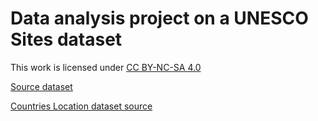 # Data analysis project on a UNESCO Sites dataset

This work is licensed under [CC BY-NC-SA 4.0](https://creativecommons.org/licenses/by-nc-sa/4.0/?ref=chooser-v1) 

[Source dataset](https://www.kaggle.com/datasets/rishabhbhartiya/unesco-world-heritage-updated-2024)

[Countries Location dataset source](https://github.com/grafana/worldmap-panel/blob/master/src/data/countries.json)
